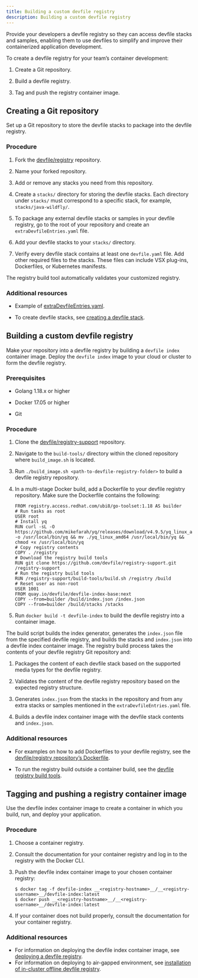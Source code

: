 ```yaml
---
title: Building a custom devfile registry
description: Building a custom devfile registry
---
```


Provide your developers a devfile registry so they can access devfile
stacks and samples, enabling them to use devfiles to simplify and
improve their containerized application development.

To create a devfile registry for your team’s container development:

1. Create a Git repository.

2. Build a devfile registry.

3. Tag and push the registry container image.

## Creating a Git repository

Set up a Git repository to store the devfile stacks to package into the
devfile registry.

### Procedure

1. Fork the [devfile/registry](https://github.com/devfile/registry)
    repository.

2. Name your forked repository.

3. Add or remove any stacks you need from this repository.

4. Create a `stacks/` directory for storing the devfile stacks. Each
    directory under `stacks/` must correspond to a specific stack, for
    example, `stacks/java-wildfly/`.

5. To package any external devfile stacks or samples in your devfile
    registry, go to the root of your repository and create an
    `extraDevfileEntries.yaml` file.

6. Add your devfile stacks to your `stacks/` directory.

7. Verify every devfile stack contains at least one `devfile.yaml`
    file. Add other required files to the stacks. These files can
    include VSX plug-ins, Dockerfiles, or Kubernetes manifests.

The registry build tool automatically validates your customized
registry.

### Additional resources

- Example of
  [extraDevfileEntries.yaml](https://github.com/devfile/registry/blob/main/extraDevfileEntries.yaml).

- To create devfile stacks, see [creating a devfile stack](./creating-a-devfile-stack).

## Building a custom devfile registry

Make your repository into a devfile registry by building a
`devfile index` container image. Deploy the `devfile index` image to
your cloud or cluster to form the devfile registry.

### Prerequisites

- Golang 1.18.x or higher

- Docker 17.05 or higher

- Git

### Procedure

1. Clone the [devfile/registry-support](https://github.com/devfile/registry-support) repository.

2. Navigate to the `build-tools/` directory within the cloned repository where `build_image.sh` is located.

3. Run `./build_image.sh <path-to-devfile-registry-folder>` to build a
    devfile registry repository.

4. In a multi-stage Docker build, add a Dockerfile to your devfile
    registry repository. Make sure the Dockerfile contains the
    following:

    ```docker {% filename="Dockerfile" %}
    FROM registry.access.redhat.com/ubi8/go-toolset:1.18 AS builder
    # Run tasks as root
    USER root
    # Install yq
    RUN curl -sL -O https://github.com/mikefarah/yq/releases/download/v4.9.5/yq_linux_amd64 -o /usr/local/bin/yq && mv ./yq_linux_amd64 /usr/local/bin/yq && chmod +x /usr/local/bin/yq
    # Copy registry contents
    COPY . /registry
    # Download the registry build tools
    RUN git clone https://github.com/devfile/registry-support.git /registry-support
    # Run the registry build tools
    RUN /registry-support/build-tools/build.sh /registry /build
    # Reset user as non-root
    USER 1001
    FROM quay.io/devfile/devfile-index-base:next
    COPY --from=builder /build/index.json /index.json
    COPY --from=builder /build/stacks /stacks
    ```

5. Run `docker build -t devfile-index` to build the devfile registry
    into a container image.

The build script builds the index generator, generates the `index.json`
file from the specified devfile registry, and builds the stacks and
`index.json` into a devfile index container image. The registry build
process takes the contents of your devfile registry Git repository and:

1. Packages the content of each devfile stack based on the supported
    media types for the devfile registry.

2. Validates the content of the devfile registry repository based on
    the expected registry structure.

3. Generates `index.json` from the stacks in the repository and from
    any extra stacks or samples mentioned in the
    `extraDevfileEntries.yaml` file.

4. Builds a devfile index container image with the devfile stack
    contents and `index.json`.

### Additional resources

- For examples on how to add Dockerfiles to your devfile registry, see
  the [devfile/registry repository’s
  Dockerfile](https://github.com/devfile/registry/blob/master/.ci/Dockerfile).

- To run the registry build outside a container build, see the
  [devfile registry build
  tools](https://github.com/devfile/registry-support/tree/master/build-tools).

## Tagging and pushing a registry container image

Use the devfile index container image to create a container in which you
build, run, and deploy your application.

### Procedure

1. Choose a container registry.

2. Consult the documentation for your container registry and log in to
    the registry with the Docker CLI.

3. Push the devfile index container image to your chosen container
    registry:

    ```shell-session
    $ docker tag -f devfile-index __<registry-hostname>__/__<registry-username>__/devfile-index:latest
    $ docker push __<registry-hostname>__/__<registry-username>__/devfile-index:latest
    ```

4. If your container does not build properly, consult the documentation
    for your container registry.

### Additional resources

- For information on deploying the devfile index container image, see [deploying a devfile registry](./deploying-a-devfile-registry).
- For information on deploying to air-gapped environment, see [installation of in-cluster offline devfile registry](./installation-of-in-cluster-offline-devfile-registry).
